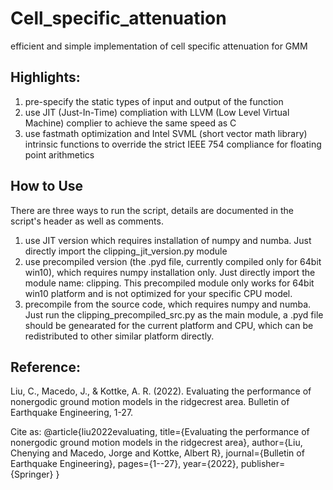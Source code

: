 # Cell_specific_attenuation
efficient and simple implementation of cell specific attenuation for GMM


## Highlights:
1. pre-specify the static types of input and output of the function
2. use JIT (Just-In-Time) compliation with LLVM (Low Level Virtual Machine) complier to achieve the same speed as C
3. use fastmath optimization and Intel SVML (short vector math library) intrinsic functions to
 override the strict IEEE 754 compliance for floating point arithmetics

## How to Use
There are three ways to run the script, details are documented in the script's header as well as comments.
1. use JIT version which requires installation of numpy and numba. Just directly import the clipping_jit_version.py module
2. use precompiled version (the .pyd file, currently compiled only for 64bit win10), which requires numpy installation only.
 Just directly import the module name: clipping. This precompiled module only works for 64bit win10 platform and is not optimized for your specific CPU model.
3. precompile from  the source code, which requires numpy and numba. Just run the clipping_precompiled_src.py as the main module,
a .pyd file should be genearated for the current platform and CPU, which can be redistributed to other similar platform directly.



## Reference:
Liu, C., Macedo, J., & Kottke, A. R. (2022). Evaluating the performance of nonergodic ground motion models in the ridgecrest area. Bulletin of Earthquake Engineering, 1-27.

Cite as:
@article{liu2022evaluating,
  title={Evaluating the performance of nonergodic ground motion models in the ridgecrest area},
  author={Liu, Chenying and Macedo, Jorge and Kottke, Albert R},
  journal={Bulletin of Earthquake Engineering},
  pages={1--27},
  year={2022},
  publisher={Springer}
}
